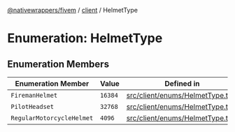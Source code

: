 [@nativewrappers/fivem](../../README.md) / [client](../README.md) / HelmetType

# Enumeration: HelmetType

## Enumeration Members

| Enumeration Member | Value | Defined in |
| ------ | ------ | ------ |
| `FiremanHelmet` | `16384` | [src/client/enums/HelmetType.ts:3](https://github.com/nativewrappers/fivem/blob/9c9296849bd5d47a19ca095df40cd4686e165154/src/client/enums/HelmetType.ts#L3) |
| `PilotHeadset` | `32768` | [src/client/enums/HelmetType.ts:4](https://github.com/nativewrappers/fivem/blob/9c9296849bd5d47a19ca095df40cd4686e165154/src/client/enums/HelmetType.ts#L4) |
| `RegularMotorcycleHelmet` | `4096` | [src/client/enums/HelmetType.ts:2](https://github.com/nativewrappers/fivem/blob/9c9296849bd5d47a19ca095df40cd4686e165154/src/client/enums/HelmetType.ts#L2) |

